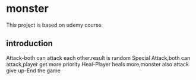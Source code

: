 # monster
This project is based on udemy course
## introduction
Attack-both can attack each other.result is random
Special Attack,both can attack,player get more priority
Heal-Player heals more,monster also attack
give up-End the game
